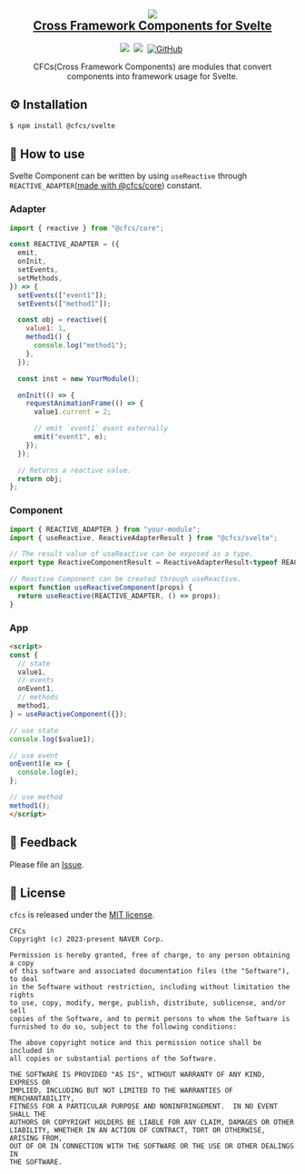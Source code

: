
<p align="center"></p>

<h2 align="center" style="max-width: 100%;">
  <img src="../../logo.png" /><br/>
  <a href="#">Cross Framework Components for Svelte</a>
</h2>

<p align="middle">
<a href="https://www.npmjs.com/package/@cfcs/svelte" target="_blank"><img src="https://img.shields.io/npm/v/@cfcs/svelte.svg?style=flat-square&color=00d8ff&label=version&logo=NPM"></a>&nbsp;
<img src="https://img.shields.io/badge/language-typescript-blue.svg?style=flat-square" />&nbsp;
<a href="https://github.com/naver/cfcs/blob/main/LICENSE" target="_blank"><img alt="GitHub" src="https://img.shields.io/github/license/naver/cfcs.svg?style=flat-square&label=%F0%9F%93%9C%20license&color=08CE5D" /></a>&nbsp;
</p>
<p align="center">CFCs(Cross Framework Components) are modules that convert components into framework usage for Svelte.</p>


## ⚙️ Installation
```sh
$ npm install @cfcs/svelte
```

## 🏃 How to use

Svelte Component can be written by using `useReactive` through `REACTIVE_ADAPTER`([made with @cfcs/core](https://github.com/naver/cfcs/blob/main/reactive.md)) constant.

### Adapter
```js
import { reactive } from "@cfcs/core";

const REACTIVE_ADAPTER = ({
  emit,
  onInit,
  setEvents,
  setMethods,
}) => {
  setEvents(["event1"]);
  setEvents(["method1"]);

  const obj = reactive({
    value1: 1,
    method1() {
      console.log("method1");
    },
  });

  const inst = new YourModule();

  onInit(() => {
    requestAnimationFrame(() => {
      value1.current = 2;

      // emit `event1` event externally
      emit("event1", e);
    });
  });

  // Returns a reactive value.
  return obj;
};
```
### Component
```ts
import { REACTIVE_ADAPTER } from "your-module";
import { useReactive, ReactiveAdapterResult } from "@cfcs/svelte";

// The result value of useReactive can be exposed as a type.
export type ReactiveComponentResult = ReactiveAdapterResult<typeof REACTIVE_ADAPTER>;

// Reactive Component can be created through useReactive.
export function useReactiveComponent(props) {
  return useReactive(REACTIVE_ADAPTER, () => props);
}
```

### App
```html
<script>
const {
  // state
  value1,
  // events
  onEvent1,
  // methods
  method1,
} = useReactiveComponent({});

// use state
console.log($value1);

// use event
onEvent1(e => {
  console.log(e);
};

// use method
method1();
</script>
```



## 📝 Feedback
Please file an [Issue](https://github.com/naver/cfcs/issues).

## 📜 License
`cfcs` is released under the [MIT license](https://github.com/naver/cfcs/blob/main/LICENSE).

```
CFCs
Copyright (c) 2023-present NAVER Corp.

Permission is hereby granted, free of charge, to any person obtaining a copy
of this software and associated documentation files (the "Software"), to deal
in the Software without restriction, including without limitation the rights
to use, copy, modify, merge, publish, distribute, sublicense, and/or sell
copies of the Software, and to permit persons to whom the Software is
furnished to do so, subject to the following conditions:

The above copyright notice and this permission notice shall be included in
all copies or substantial portions of the Software.

THE SOFTWARE IS PROVIDED "AS IS", WITHOUT WARRANTY OF ANY KIND, EXPRESS OR
IMPLIED, INCLUDING BUT NOT LIMITED TO THE WARRANTIES OF MERCHANTABILITY,
FITNESS FOR A PARTICULAR PURPOSE AND NONINFRINGEMENT.  IN NO EVENT SHALL THE
AUTHORS OR COPYRIGHT HOLDERS BE LIABLE FOR ANY CLAIM, DAMAGES OR OTHER
LIABILITY, WHETHER IN AN ACTION OF CONTRACT, TORT OR OTHERWISE, ARISING FROM,
OUT OF OR IN CONNECTION WITH THE SOFTWARE OR THE USE OR OTHER DEALINGS IN
THE SOFTWARE.
```
